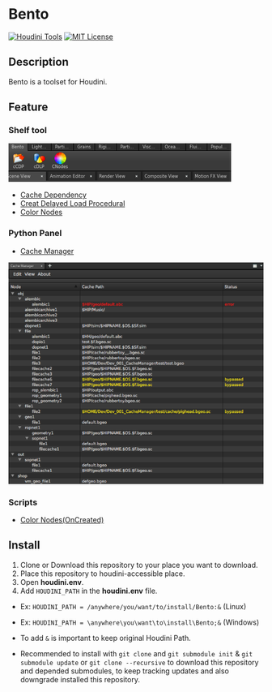 Bento
====================

[![Houdini Tools](https://img.shields.io/badge/Houdini-Tools-orange.svg?style=flat)](https://img.shields.io/badge/Houdini-Tools-orange.svg)
[![MIT License](https://img.shields.io/badge/license-MIT-blue.svg?style=flat)](https://github.com/takavfx/Bento/blob/develop/LICENSE.md)

## Description
Bento is a toolset for Houdini.


## Feature

### Shelf tool

![alt tag](docs/img/ss_shelf_tool.png)

* [Cache Dependency](docs/cacheDependency.md)
* [Creat Delayed Load Procedural](docs/create-dlp.md)
* [Color Nodes](docs/color-nodes.md)

### Python Panel

* [Cache Manager](docs/cacheManager.md)

![alt tag](docs/img/ss_cache_manager_0001.png)

### Scripts

* [Color Nodes(OnCreated)](docs/color-nodes.md)

## Install
1. Clone or Download this repository to your place you want to download.
2. Place this repository to houdini-accessible place.
3. Open **houdini.env**.
4. Add `HOUDINI_PATH` in the **houdini.env** file.
  * Ex: `HOUDINI_PATH = /anywhere/you/want/to/install/Bento:&` (Linux)
  * Ex: `HOUDINI_PATH = \anywhere\you\want\to\install\Bento;&` (Windows)
  * To add `&` is important to keep original Houdini Path.


* Recommended to install with `git clone` and `git submodule init` & `git submodule update` or `git clone --recursive` to download this repository and depended submodules, to keep tracking updates and also downgrade installed this repository.
